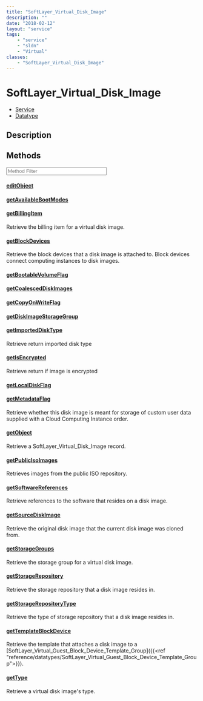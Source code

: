 ```yaml
---
title: "SoftLayer_Virtual_Disk_Image"
description: ""
date: "2018-02-12"
layout: "service"
tags:
    - "service"
    - "sldn"
    - "Virtual"
classes:
    - "SoftLayer_Virtual_Disk_Image"
---
```

# SoftLayer_Virtual_Disk_Image
<div id='service-datatype'>
    <ul id='sldn-reference-tabs'>
    <li id='service'> <a href='/reference/services/SoftLayer_Virtual_Disk_Image' >Service</a></li>    <li id='datatype'> <a href='/reference/datatypes/SoftLayer_Virtual_Disk_Image' >Datatype</a></li>
    </ul>
</div>

## Description




        
<div id="properties" class="content service-content">

## Methods

<div class="view-filters">
    <div class="clearfix">
        <div class="search-input-box">
            <input placeholder="Method Filter" onkeyup="titleSearch(inputId='edit-combine', divId='method-div', elementClass='method-row')" 
                type="text" id="edit-combine" value="" size="30" maxlength="128" class="form-text">
        </div>
    </div>
</div>

<div id="method-div">

<div class="method-row">

#### [editObject](/reference/services/SoftLayer_Virtual_Disk_Image/editObject)

</div>

<div class="method-row">

#### [getAvailableBootModes](/reference/services/SoftLayer_Virtual_Disk_Image/getAvailableBootModes)

</div>

<div class="method-row">

#### [getBillingItem](/reference/services/SoftLayer_Virtual_Disk_Image/getBillingItem)
Retrieve the billing item for a virtual disk image.
</div>

<div class="method-row">

#### [getBlockDevices](/reference/services/SoftLayer_Virtual_Disk_Image/getBlockDevices)
Retrieve the block devices that a disk image is attached to. Block devices connect computing instances to disk images.
</div>

<div class="method-row">

#### [getBootableVolumeFlag](/reference/services/SoftLayer_Virtual_Disk_Image/getBootableVolumeFlag)

</div>

<div class="method-row">

#### [getCoalescedDiskImages](/reference/services/SoftLayer_Virtual_Disk_Image/getCoalescedDiskImages)

</div>

<div class="method-row">

#### [getCopyOnWriteFlag](/reference/services/SoftLayer_Virtual_Disk_Image/getCopyOnWriteFlag)

</div>

<div class="method-row">

#### [getDiskImageStorageGroup](/reference/services/SoftLayer_Virtual_Disk_Image/getDiskImageStorageGroup)

</div>

<div class="method-row">

#### [getImportedDiskType](/reference/services/SoftLayer_Virtual_Disk_Image/getImportedDiskType)
Retrieve return imported disk type
</div>

<div class="method-row">

#### [getIsEncrypted](/reference/services/SoftLayer_Virtual_Disk_Image/getIsEncrypted)
Retrieve return if image is encrypted
</div>

<div class="method-row">

#### [getLocalDiskFlag](/reference/services/SoftLayer_Virtual_Disk_Image/getLocalDiskFlag)

</div>

<div class="method-row">

#### [getMetadataFlag](/reference/services/SoftLayer_Virtual_Disk_Image/getMetadataFlag)
Retrieve whether this disk image is meant for storage of custom user data supplied with a Cloud Computing Instance order.
</div>

<div class="method-row">

#### [getObject](/reference/services/SoftLayer_Virtual_Disk_Image/getObject)
Retrieve a SoftLayer_Virtual_Disk_Image record.
</div>

<div class="method-row">

#### [getPublicIsoImages](/reference/services/SoftLayer_Virtual_Disk_Image/getPublicIsoImages)
Retrieves images from the public ISO repository.
</div>

<div class="method-row">

#### [getSoftwareReferences](/reference/services/SoftLayer_Virtual_Disk_Image/getSoftwareReferences)
Retrieve references to the software that resides on a disk image.
</div>

<div class="method-row">

#### [getSourceDiskImage](/reference/services/SoftLayer_Virtual_Disk_Image/getSourceDiskImage)
Retrieve the original disk image that the current disk image was cloned from.
</div>

<div class="method-row">

#### [getStorageGroups](/reference/services/SoftLayer_Virtual_Disk_Image/getStorageGroups)
Retrieve the storage group for a virtual disk image.
</div>

<div class="method-row">

#### [getStorageRepository](/reference/services/SoftLayer_Virtual_Disk_Image/getStorageRepository)
Retrieve the storage repository that a disk image resides in.
</div>

<div class="method-row">

#### [getStorageRepositoryType](/reference/services/SoftLayer_Virtual_Disk_Image/getStorageRepositoryType)
Retrieve the type of storage repository that a disk image resides in.
</div>

<div class="method-row">

#### [getTemplateBlockDevice](/reference/services/SoftLayer_Virtual_Disk_Image/getTemplateBlockDevice)
Retrieve the template that attaches a disk image to a [SoftLayer_Virtual_Guest_Block_Device_Template_Group]({{<ref "reference/datatypes/SoftLayer_Virtual_Guest_Block_Device_Template_Group">}}).
</div>

<div class="method-row">

#### [getType](/reference/services/SoftLayer_Virtual_Disk_Image/getType)
Retrieve a virtual disk image's type.
</div>
</div>

</div>

